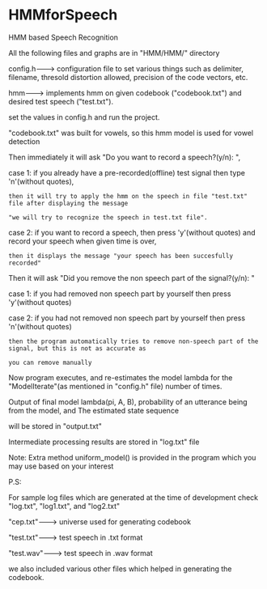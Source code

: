 # HMMforSpeech
HMM based Speech Recognition


All the following files and graphs are in "HMM/HMM/" directory

config.h---> configuration file to set various things such as delimiter, filename, thresold distortion allowed, precision of the code vectors, etc.

hmm---> implements hmm on given codebook ("codebook.txt") and desired test speech ("test.txt").

set the values in config.h and run the project.

"codebook.txt" was built for vowels, so this hmm model is used for vowel detection

Then immediately it will ask "Do you want to record a speech?(y/n): ", 

case 1: if you already have a pre-recorded(offline) test signal then type 'n'(without quotes),

	then it will try to apply the hmm on the speech in file "test.txt" file after displaying the message 

	"we will try to recognize the speech in test.txt file".

case 2: if you want to record a speech, then press 'y'(without quotes) and record your speech when given time is over,

	then it displays the message "your speech has been succesfully recorded"

Then it will ask "Did you remove the non speech part of the signal?(y/n): "

case 1: if you had removed non speech part by yourself then press 'y'(without quotes)

case 2: if you had not removed non speech part by yourself then press 'n'(without quotes)

	then the program automatically tries to remove non-speech part of the signal, but this is not as accurate as
	
	you can remove manually

Now program executes, and re-estimates the model lambda for the "ModelIterate"(as mentioned in "config.h" file) number of times.


Output of final model lambda(pi, A, B), probability of an utterance being from the model, and The estimated state sequence

will be stored in "output.txt"

Intermediate processing results are stored in "log.txt" file

Note:
Extra method uniform_model() is provided in the program which you may use based on your interest


P.S:

For sample log files which are generated at the time of development check "log.txt", "log1.txt", and "log2.txt"

"cep.txt"---> universe used for generating codebook

"test.txt"---> test speech in .txt format

"test.wav"---> test speech in .wav format

we also included various other files which helped in generating the codebook.

